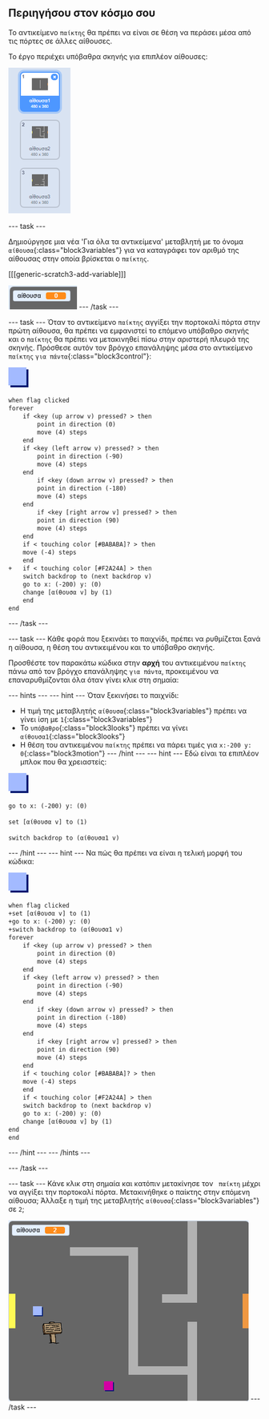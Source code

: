 ## Περιηγήσου στον κόσμο σου

Το αντικείμενο `παίκτης` θα πρέπει να είναι σε θέση να περάσει μέσα από τις πόρτες σε άλλες αίθουσες.

Το έργο περιέχει υπόβαθρα σκηνής για επιπλέον αίθουσες:

![στιγμιότυπο οθόνης](images/world-backdrops.png)

\--- task \---

Δημιούργησε μια νέα 'Για όλα τα αντικείμενα' μεταβλητή με το όνομα `αίθουσα`{:class="block3variables"} για να καταγράφει τον αριθμό της αίθουσας στην οποία βρίσκεται ο `παίκτης`.

[[[generic-scratch3-add-variable]]]

![στιγμιότυπο οθόνης](images/world-room.png) \--- /task \---

\--- task \--- Όταν το αντικείμενο `παίκτης` αγγίξει την πορτοκαλί πόρτα στην πρώτη αίθουσα, θα πρέπει να εμφανιστεί το επόμενο υπόβαθρο σκηνής και ο `παίκτης` θα πρέπει να μετακινηθεί πίσω στην αριστερή πλευρά της σκηνής. Πρόσθεσε αυτόν τον βρόγχο επανάληψης μέσα στο αντικείμενο `παίκτης` `για πάντα`{:class="block3control"}:

![παίκτης](images/player.png)

```blocks3
when flag clicked
forever
    if <key (up arrow v) pressed? > then
        point in direction (0)
        move (4) steps
    end
    if <key (left arrow v) pressed? > then
        point in direction (-90)
        move (4) steps
    end
        if <key (down arrow v) pressed? > then
        point in direction (-180)
        move (4) steps
    end
        if <key [right arrow v] pressed? > then
        point in direction (90)
        move (4) steps
    end
    if < touching color [#BABABA]? > then
    move (-4) steps
    end
+   if < touching color [#F2A24A] > then
    switch backdrop to (next backdrop v)
    go to x: (-200) y: (0)
    change [αίθουσα v] by (1)
    end
end
```

\--- /task \---

\--- task \--- Κάθε φορά που ξεκινάει το παιχνίδι, πρέπει να ρυθμίζεται ξανά η αίθουσα, η θέση του αντικειμένου και το υπόβαθρο σκηνής.

Προσθέστε τον παρακάτω κώδικα στην **αρχή** του αντικειμένου `παίκτης` πάνω από τον βρόγχο επανάληψης `για πάντα`, προκειμένου να επαναρυθμίζονται όλα όταν γίνει κλικ στη σημαία:

\--- hints \--- \--- hint \--- Όταν ξεκινήσει το παιχνίδι:

+ Η τιμή της μεταβλητής `αίθουσα`{:class="block3variables"} πρέπει να γίνει ίση με `1`{:class="block3variables"}
+ Το `υπόβαθρο`{:class="block3looks"} πρέπει να γίνει `αίθουσα1`{:class="block3looks"}
+ Η θέση του αντικειμένου `παίκτης` πρέπει να πάρει τιμές για `x:-200 y: 0`{:class="block3motion"} \--- /hint \--- \--- hint \--- Εδώ είναι τα επιπλέον μπλοκ που θα χρειαστείς:

![παίκτης](images/player.png)

```blocks3
go to x: (-200) y: (0)

set [αίθουσα v] to (1)

switch backdrop to (αίθουσα1 v)
```

\--- /hint \--- \--- hint \--- Να πώς θα πρέπει να είναι η τελική μορφή του κώδικα:

![παίκτης](images/player.png)

```blocks3
when flag clicked
+set [αίθουσα v] to (1)
+go to x: (-200) y: (0)
+switch backdrop to (αίθουσα1 v)
forever
    if <key (up arrow v) pressed? > then
        point in direction (0)
        move (4) steps
    end
    if <key (left arrow v) pressed? > then
        point in direction (-90)
        move (4) steps
    end
        if <key (down arrow v) pressed? > then
        point in direction (-180)
        move (4) steps
    end
        if <key [right arrow v] pressed? > then
        point in direction (90)
        move (4) steps
    end
    if < touching color [#BABABA]? > then
    move (-4) steps
    end
    if < touching color [#F2A24A] > then
    switch backdrop to (next backdrop v)
    go to x: (-200) y: (0)
    change [αίθουσα v] by (1)
end
end
```

\--- /hint \--- \--- /hints \---

\--- /task \---

\--- task \--- Κάνε κλικ στη σημαία και κατόπιν μετακίνησε τον ` παίκτη` μέχρι να αγγίξει την πορτοκαλί πόρτα. Μετακινήθηκε ο παίκτης στην επόμενη αίθουσα; Άλλαξε η τιμή της μεταβλητής `αίθουσα`{:class="block3variables"} σε `2`;

![στιγμιότυπο οθόνης](images/world-room-test.png) \--- /task \---
